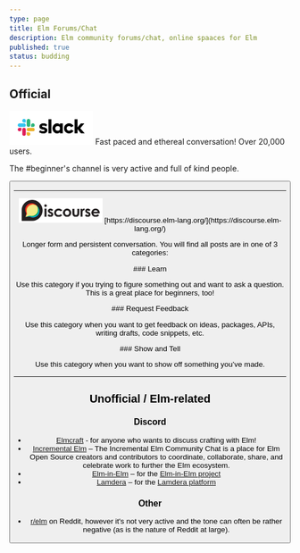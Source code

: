 ```yaml
---
type: page
title: Elm Forums/Chat
description: Elm community forums/chat, online spaaces for Elm
published: true
status: budding
---
```


## Official



<rowToColumnWhenSmall>
  <img width="150" src="/images/logos/slack.png" bg="#eee" />

  <column>
  Fast paced and ethereal conversation! Over 20,000 users.

  The #beginner's channel is very active and full of kind people.

  <button label="Register here" url="https://elmlang.herokuapp.com/" />
  </column>
</rowToColumnWhenSmall>


---

<space size="50" />


<rowToColumnWhenSmall>
  <img width="150" src="/images/logos/discourse.png" bg="#eee" />

  <column>
  [https://discourse.elm-lang.org/](https://discourse.elm-lang.org/)

  Longer form and persistent conversation. You will find all posts are in one of 3 categories:
  </column>
</rowToColumnWhenSmall>

<space size="20" />

<rowToColumnWhenSmall>
  <box>
  ### Learn

  Use this category if you trying to figure something out and want to ask a question. This is a great place for beginners, too!
  </box>

  <box>
  ### Request Feedback

  Use this category when you want to get feedback on ideas, packages, APIs, writing drafts, code snippets, etc.
  </box>

  <box>
  ### Show and Tell

  Use this category when you want to show off something you’ve made.
  </box>
</rowToColumnWhenSmall>

<space size="40"/>

---

## Unofficial / Elm-related

<!-- <img width="140" src="/images/logos/discord.png"/> -->
<!-- <space size="20"/> -->

### Discord

- [Elmcraft](/discuss) - for anyone who wants to discuss crafting with Elm!
- [Incremental Elm](https://incrementalelm.com/chat/) – The Incremental Elm Community Chat is a place for Elm Open Source creators and contributors to coordinate, collaborate, share, and celebrate work to further the Elm ecosystem.
- [Elm-in-Elm](https://github.com/elm-in-elm/compiler#contributing) – for the [Elm-in-Elm project](https://github.com/elm-in-elm/compiler)
- [Lamdera](https://dashboard.lamdera.app/docs/discuss) – for the [Lamdera platform](https://lamdera.com)


### Other

- [r/elm](https://reddit.com/r/elm) on Reddit, however it's not very active and the tone can often be rather negative (as is the nature of Reddit at large).
